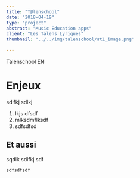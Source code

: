 ```yaml
---
title: "T@lenschool"
date: "2018-04-19"
type: "project"
abstract: "Music Education apps"
client: "Les Talens Lyriques"
thumbnail: "../../img/talenschool/at1_image.png"

---
```


Talenschool EN


# Enjeux 
sdlfkj sdlkj 

1. lkjs dfsdf
2. mlksdmflksdf
3. sdfsdfsd

## Et aussi

sqdlk sdlfkj sdf

```
sdfsdfsdf
```
